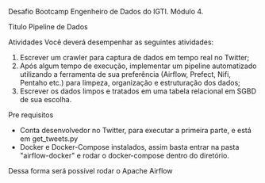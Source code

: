 Desafio Bootcamp Engenheiro de Dados do IGTI. Módulo 4.

Titulo Pipeline de Dados

Atividades
Você deverá desempenhar as seguintes atividades:
1. Escrever um crawler para captura de dados em tempo real no Twitter;
2. Após algum tempo de execução, implementar um pipeline automatizado utilizando a
ferramenta de sua preferência (Airflow, Prefect, Nifi, Pentaho etc.) para limpeza,
organização e estruturação dos dados;
3. Escrever os dados limpos e tratados em uma tabela relacional em SGBD de sua
escolha.

Pre requisitos
 - Conta desenvolvedor no Twitter, para executar a primeira parte, e está em get_tweets.py
 - Docker e Docker-Compose instalados, assim basta entrar na pasta "airflow-docker" e rodar o docker-compose dentro do diretório.

Dessa forma será possível rodar o Apache Airflow
